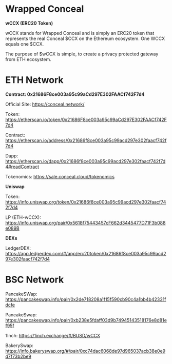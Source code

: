 # Wrapped Conceal



**wCCX (ERC20 Token)**

wCCX stands for Wrapped Conceal and is simply an ERC20 token that represents the real Conceal $CCX on the Ethereum ecosystem. One WCCX equals one $CCX.

The purpose of $wCCX is simple, to create a privacy protected gateway from ETH ecosystem.


# ETH Network

**Contract: 0x21686F8ce003a95c99aCd297E302FAACf742F7d4**

Official Site: https://conceal.network/ 

Token: https://etherscan.io/token/0x21686F8ce003a95c99aCd297E302FAACf742F7d4

Contract: https://etherscan.io/address/0x21686f8ce003a95c99acd297e302faacf742f7d4

Dapp: https://etherscan.io/dapp/0x21686f8ce003a95c99acd297e302faacf742f7d4#readContract

Tokenomics: https://sale.conceal.cloud/tokenomics



**Uniswap**

Token: https://info.uniswap.org/token/0x21686f8ce003a95c99acd297e302faacf742f7d4

LP (ETH-wCCX): https://info.uniswap.org/pair/0x5618f75443457cF662d3445477D71F3b088e089B



**DEXs**

LedgerDEX: https://app.ledgerdex.com/#/app/erc20token/0x21686f8ce003a95c99acd297e302faacf742f7d4


# BSC Network

PancakeSWap: https://pancakeswap.info/pair/0x2de718208a1f15f590cb90c4a1bb4b42331fdcfe

PancakeSwap: https://pancakeswap.info/pair/0xb238e5fdaff03d9b74945143518176e8d81ef95f

1Inch: https://1inch.exchange/#/BUSD/wCCX

BakerySwap: https://info.bakeryswap.org/#/pair/0xc74dac6068de97d965037acb38e0e9d7f73b2be9
